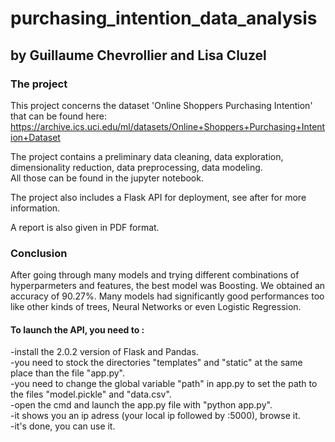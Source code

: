 # purchasing_intention_data_analysis
## by Guillaume Chevrollier and Lisa Cluzel 

### The project

This project concerns the dataset 'Online Shoppers Purchasing Intention' that can be found here: https://archive.ics.uci.edu/ml/datasets/Online+Shoppers+Purchasing+Intention+Dataset  

The project contains a preliminary data cleaning, data exploration, dimensionality reduction, data preprocessing, data modeling.  
All those can be found in the jupyter notebook.

The project also includes a Flask API for deployment, see after for more information.  

A report is also given in PDF format.

### Conclusion

After going through many models and trying different combinations of hyperparmeters and features, the best model was Boosting. We obtained an accuracy of 90.27%.
Many models had significantly good performances too like other kinds of trees, Neural Networks or even Logistic Regression.

#### To launch the API, you need to :  

-install the 2.0.2 version of Flask and Pandas.  
-you need to stock the directories "templates" and "static" at the same place than the file "app.py".  
-you need to change the global variable "path" in app.py to set the path to the files "model.pickle" and "data.csv".  
-open the cmd and launch the app.py file with "python app.py".  
-it shows you an ip adress (your local ip followed by :5000), browse it.  
-it's done, you can use it.  


